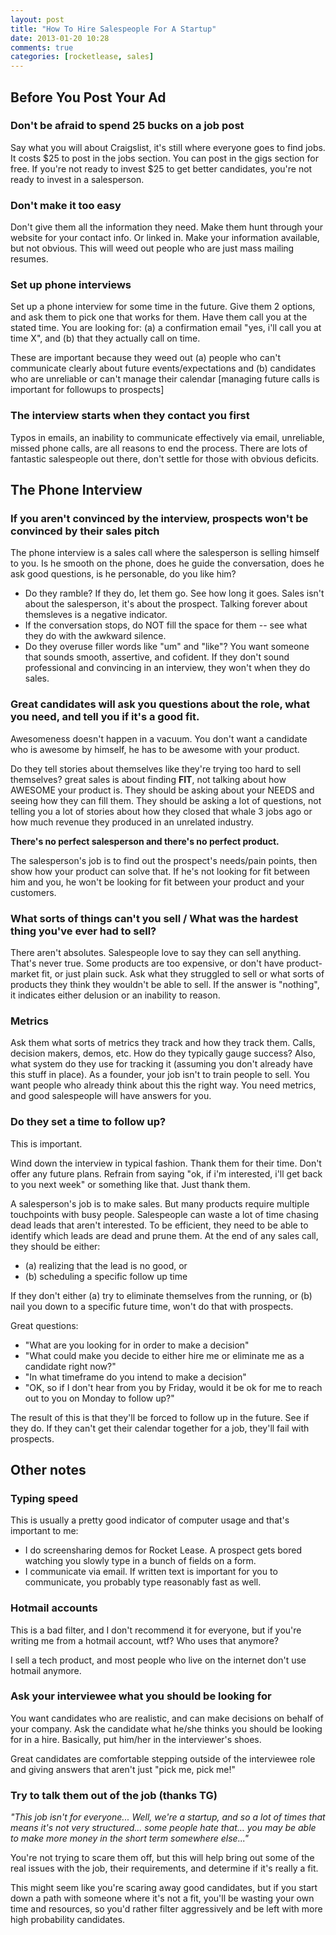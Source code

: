 ```yaml
---
layout: post
title: "How To Hire Salespeople For A Startup"
date: 2013-01-20 10:28
comments: true
categories: [rocketlease, sales]
---
```


## Before You Post Your Ad ##

### Don't be afraid to spend 25 bucks on a job post ##

Say what you will about Craigslist, it's still where everyone goes to find jobs.
It costs $25 to post in the jobs section. You can post in the gigs section for free. If you're not ready to invest $25 to get better candidates,
you're not ready to invest in a salesperson.

### Don't make it too easy ###

Don't give them all the information they need. Make them hunt through your website for
your contact info. Or linked in. Make your information available, but not obvious. This will weed out people who are just mass mailing
resumes.

### Set up phone interviews ###

Set up a phone interview for some time in the future. Give them 2 options, and ask them to pick one that works for them. Have them call you
at the stated time. You are looking for: (a) a confirmation email "yes, i'll call you at time X", and (b) that they actually call on time.

These are important because they weed out (a) people who can't communicate clearly about future events/expectations and (b) candidates who
are unreliable or can't manage their calendar [managing future calls is important for followups to prospects]

### The interview starts when they contact you first ###

Typos in emails, an inability to communicate effectively via email, unreliable, missed phone calls, are all reasons to end the process.
There are lots of fantastic salespeople out there, don't settle for those with obvious deficits.

## The Phone Interview ##

### If you aren't convinced by the interview, prospects won't be convinced by their sales pitch ###

The phone interview is a sales call where the salesperson is selling himself to you.
Is he smooth on the phone, does he guide the conversation, does he ask good questions, is
he personable, do you like him?

* Do they ramble? If they do, let them go. See how long it goes. Sales isn't about the salesperson, it's about the prospect. Talking forever about themsleves is a negative indicator.
* If the conversation stops, do NOT fill the space for them -- see what they do with the awkward silence.
* Do they overuse filler words like "um" and "like"? You want someone that sounds smooth, assertive, and cofident. If they don't sound professional and convincing in an interview, they won't when they do sales.

### Great candidates will ask you questions about the role, what you need, and tell you if it's a good fit. ###

Awesomeness doesn't happen in a vacuum. You don't want a candidate who is awesome by himself,
he has to be awesome with your product.

Do they tell stories about themselves like they're trying too hard to sell themselves? great sales
is about finding **FIT**, not talking about how AWESOME your product is.  They should be asking about
your NEEDS and seeing how they can fill them.  They should be asking a lot of questions, not telling
you a lot of stories about how they closed that whale 3 jobs ago or how much revenue they produced
in an unrelated industry.

**There's no perfect salesperson and there's no perfect product.**

The salesperson's job is to find out the prospect's needs/pain points, then show how your product
can solve that. If he's not looking for fit between him and you, he won't be looking for fit between
your product and your customers.

### What sorts of things can't you sell / What was the hardest thing you've ever had to sell? ###

There aren't absolutes. Salespeople love to say they can sell anything. That's never true. Some products
are too expensive, or don't have product-market fit, or just plain suck.  Ask what they struggled to sell or
what sorts of products they think they wouldn't be able to sell. If the answer is "nothing", it indicates
either delusion or an inability to reason.

### Metrics ###

Ask them what sorts of metrics they track and how they track them.  Calls, decision makers, demos, etc.
How do they typically gauge success?  Also, what system do they use for tracking it (assuming you don't already
have this stuff in place).  As a founder, your job isn't to train people to sell. You want people who
already think about this the right way. You need metrics, and good salespeople will have answers for you.

### Do they set a time to follow up? ###

This is important.

Wind down the interview in typical fashion. Thank them for their time. Don't offer any future plans. Refrain from
saying "ok, if i'm interested, i'll get back to you next week" or something like that. Just thank them.

A salesperson's
job is to make sales. But many products require multiple touchpoints with busy people. Salespeople can waste a
lot of time chasing dead leads that aren't interested.  To be efficient, they need to be able to identify which leads
are dead and prune them. At the end of any sales call, they should be either:

* (a) realizing that the lead is no good, or
* (b) scheduling a specific follow up time

If they don't either (a) try to eliminate themselves from the running, or (b) nail you down to a specific future time,
won't do that with prospects.

Great questions:

* "What are you looking for in order to make a decision"
* "What could make you decide to either hire me or eliminate me as a candidate right now?"
* "In what timeframe do you intend to make a decision"
* "OK, so if I don't hear from you by Friday, would it be ok for me to reach out to you on Monday to follow up?"

The result of this is that they'll be forced to follow up in the future. See if they do.
If they can't get their calendar together for a job, they'll fail with prospects.


## Other notes ##

### Typing speed ###

This is usually a pretty good indicator of computer usage and that's important to me:

* I do screensharing demos for Rocket Lease. A prospect gets bored watching you slowly type in a bunch of fields on a form.
* I communicate via email. If written text is important for you to communicate, you probably type reasonably fast as well.

### Hotmail accounts ###

This is a bad filter, and I don't recommend it for everyone, but if you're writing me from a hotmail
account, wtf? Who uses that anymore?

I sell a tech product, and most people who live on the internet don't use hotmail anymore.

### Ask your interviewee what you should be looking for ###

You want candidates who are realistic, and can make decisions on behalf of your company. Ask the candidate
what he/she thinks you should be looking for in a hire. Basically, put him/her in the interviewer's shoes.

Great candidates are comfortable stepping outside of the interviewee role and giving answers that aren't
just "pick me, pick me!"

### Try to talk them out of the job (thanks TG) ###

*"This job isn't for everyone... Well, we're a startup, and so a lot of times that means it's not very structured... some
people hate that... you may be able to make more money in the short term somewhere else..."*

You're not trying to scare them off, but this will help bring out some of the real issues with the job, their requirements,
and determine if it's really a fit.

This might seem like you're scaring away good candidates, but if you start down a path with someone where it's not a fit,
you'll be wasting your own time and resources, so you'd rather filter aggressively and be left with more high probability candidates.


